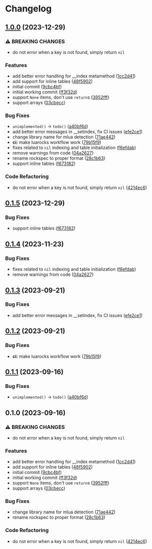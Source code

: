 # Changelog

## [1.0.0](https://github.com/mrcjkb/toml-edit.lua/compare/v0.1.5...v1.0.0) (2023-12-29)


### ⚠ BREAKING CHANGES

* do not error when a key is not found, simply return `nil`

### Features

* add better error handling for __index metamethod ([1cc2d41](https://github.com/mrcjkb/toml-edit.lua/commit/1cc2d4198d9ee9ccd7b8c8f2d9b3171b76a483d6))
* add support for inline tables ([48f5902](https://github.com/mrcjkb/toml-edit.lua/commit/48f5902a1a206b89b5af2b018e4aee7609589320))
* initial commit ([9cbc4bf](https://github.com/mrcjkb/toml-edit.lua/commit/9cbc4bf6900c1e963e64c6500111b2e792132884))
* initial working commit ([ff3f32d](https://github.com/mrcjkb/toml-edit.lua/commit/ff3f32d697782ba2d71522275887c49a348af0dc))
* support `None` items, don't use `return`s ([3952fff](https://github.com/mrcjkb/toml-edit.lua/commit/3952fffdb7b5a40f5640deee2cb4e2c84d244fb4))
* support arrays ([03cbecc](https://github.com/mrcjkb/toml-edit.lua/commit/03cbecce7274dc0026e6a7a3cdb743f1a1f195fa))


### Bug Fixes

* `unimplemented()` -&gt; `todo()` ([a40bf6d](https://github.com/mrcjkb/toml-edit.lua/commit/a40bf6de4d57a017f620fd6c163227dacc75b4c6))
* add better error messages in __setindex, fix CI issues ([efe2ce1](https://github.com/mrcjkb/toml-edit.lua/commit/efe2ce154dd4ed35e00a15a8e2cf0edd7406642b))
* change library name for mlua detection ([71ae442](https://github.com/mrcjkb/toml-edit.lua/commit/71ae44241b7c51750ce70080270bad71c8d63577))
* **ci:** make luarocks workflow work ([79b15f9](https://github.com/mrcjkb/toml-edit.lua/commit/79b15f95da7467e57004ef02fe6b62158dbbc690))
* fixes related to `nil` indexing and table initialization ([f6efdab](https://github.com/mrcjkb/toml-edit.lua/commit/f6efdab4ca6fab276f172060971781dc42a94f2d))
* remove warnings from code ([04a2627](https://github.com/mrcjkb/toml-edit.lua/commit/04a262731a7e8676bcb0bc6a5ff4156dffe6a571))
* rename rockspec to proper format ([28c1b63](https://github.com/mrcjkb/toml-edit.lua/commit/28c1b638ab8507e0af9955fe31d2a7cd7511828e))
* support inline tables ([f673182](https://github.com/mrcjkb/toml-edit.lua/commit/f6731821282dbead2425215a82f3adec42fa71ac))


### Code Refactoring

* do not error when a key is not found, simply return `nil` ([4214ec6](https://github.com/mrcjkb/toml-edit.lua/commit/4214ec610a28660c01340a008f8217fa423cc880))

## [0.1.5](https://github.com/vhyrro/toml-edit.lua/compare/v0.1.4...v0.1.5) (2023-12-29)


### Bug Fixes

* support inline tables ([f673182](https://github.com/vhyrro/toml-edit.lua/commit/f6731821282dbead2425215a82f3adec42fa71ac))

## [0.1.4](https://github.com/vhyrro/toml-edit.lua/compare/v0.1.3...v0.1.4) (2023-11-23)


### Bug Fixes

* fixes related to `nil` indexing and table initialization ([f6efdab](https://github.com/vhyrro/toml-edit.lua/commit/f6efdab4ca6fab276f172060971781dc42a94f2d))
* remove warnings from code ([04a2627](https://github.com/vhyrro/toml-edit.lua/commit/04a262731a7e8676bcb0bc6a5ff4156dffe6a571))

## [0.1.3](https://github.com/vhyrro/toml-edit.lua/compare/v0.1.2...v0.1.3) (2023-09-21)


### Bug Fixes

* add better error messages in __setindex, fix CI issues ([efe2ce1](https://github.com/vhyrro/toml-edit.lua/commit/efe2ce154dd4ed35e00a15a8e2cf0edd7406642b))

## [0.1.2](https://github.com/vhyrro/toml-edit.lua/compare/v0.1.1...v0.1.2) (2023-09-21)


### Bug Fixes

* **ci:** make luarocks workflow work ([79b15f9](https://github.com/vhyrro/toml-edit.lua/commit/79b15f95da7467e57004ef02fe6b62158dbbc690))

## [0.1.1](https://github.com/vhyrro/toml-edit.lua/compare/v0.1.0...v0.1.1) (2023-09-16)


### Bug Fixes

* `unimplemented()` -&gt; `todo()` ([a40bf6d](https://github.com/vhyrro/toml-edit.lua/commit/a40bf6de4d57a017f620fd6c163227dacc75b4c6))

## 0.1.0 (2023-09-16)


### ⚠ BREAKING CHANGES

* do not error when a key is not found, simply return `nil`

### Features

* add better error handling for __index metamethod ([1cc2d41](https://github.com/vhyrro/toml-edit.lua/commit/1cc2d4198d9ee9ccd7b8c8f2d9b3171b76a483d6))
* add support for inline tables ([48f5902](https://github.com/vhyrro/toml-edit.lua/commit/48f5902a1a206b89b5af2b018e4aee7609589320))
* initial commit ([9cbc4bf](https://github.com/vhyrro/toml-edit.lua/commit/9cbc4bf6900c1e963e64c6500111b2e792132884))
* initial working commit ([ff3f32d](https://github.com/vhyrro/toml-edit.lua/commit/ff3f32d697782ba2d71522275887c49a348af0dc))
* support `None` items, don't use `return`s ([3952fff](https://github.com/vhyrro/toml-edit.lua/commit/3952fffdb7b5a40f5640deee2cb4e2c84d244fb4))
* support arrays ([03cbecc](https://github.com/vhyrro/toml-edit.lua/commit/03cbecce7274dc0026e6a7a3cdb743f1a1f195fa))


### Bug Fixes

* change library name for mlua detection ([71ae442](https://github.com/vhyrro/toml-edit.lua/commit/71ae44241b7c51750ce70080270bad71c8d63577))
* rename rockspec to proper format ([28c1b63](https://github.com/vhyrro/toml-edit.lua/commit/28c1b638ab8507e0af9955fe31d2a7cd7511828e))


### Code Refactoring

* do not error when a key is not found, simply return `nil` ([4214ec6](https://github.com/vhyrro/toml-edit.lua/commit/4214ec610a28660c01340a008f8217fa423cc880))
